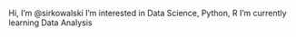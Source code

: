 Hi, I’m @sirkowalski
I’m interested in Data Science, Python, R
I’m currently learning Data Analysis
<!---
sirkowalski/sirkowalski is a ✨ special ✨ repository because its `README.md` (this file) appears on your GitHub profile.
You can click the Preview link to take a look at your changes.
--->
